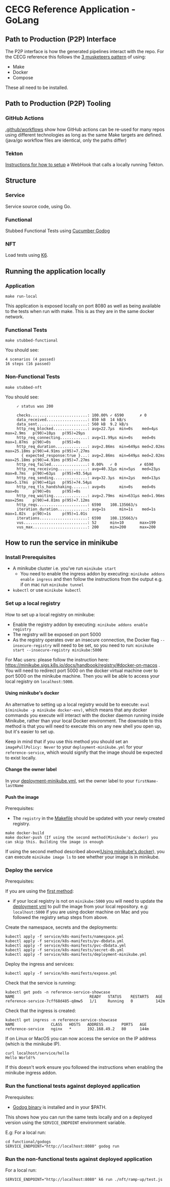 # CECG Reference Application - GoLang

## Path to Production (P2P) Interface

The P2P interface is how the generated pipelines interact with the repo.
For the CECG reference this follows the [3 musketeers pattern](https://3musketeers.io/) of using:

* Make
* Docker
* Compose

These all need to be installed.

## Path to Production (P2P) Tooling

### GitHub Actions

[.github/workflows](../../../.github/workflows) show how GitHub actions can be re-used for many repos using different
technologies as long as the same Make targets are defined. (java/go workflow files are identical, only the paths differ)

### Tekton

[Instructions for how to setup](../../../tekton/README.md) a WebHook that calls a locally running Tekton.

## Structure

### Service

Service source code, using Go.

### Functional

Stubbed Functional Tests using [Cucumber Godog](https://github.com/cucumber/godog)

### NFT

Load tests using [K6](https://k6.io/).

## Running the application locally

### Application

```
make run-local
```

This application is exposed locally on port 8080 as well as being available to the tests when run with make.
This is as they are in the same docker network.

### Functional Tests

```
make stubbed-functional
```

You should see:

```
4 scenarios (4 passed)
16 steps (16 passed)

```

### Non-Functional Tests

```
make stubbed-nft
```

You should see:

```
     ✓ status was 200
     
     checks.........................: 100.00% ✓ 6590       ✗ 0    
     data_received..................: 850 kB  14 kB/s
     data_sent......................: 560 kB  9.2 kB/s
     http_req_blocked...............: avg=22.7µs  min=0s    med=4µs    max=2.9ms   p(90)=10µs   p(95)=29µs   
     http_req_connecting............: avg=11.99µs min=0s    med=0s     max=1.87ms  p(90)=0s     p(95)=0s     
     http_req_duration..............: avg=2.86ms  min=649µs med=2.02ms max=25.18ms p(90)=4.91ms p(95)=7.27ms 
       { expected_response:true }...: avg=2.86ms  min=649µs med=2.02ms max=25.18ms p(90)=4.91ms p(95)=7.27ms 
     http_req_failed................: 0.00%   ✓ 0          ✗ 6590 
     http_req_receiving.............: avg=40.32µs min=5µs   med=23µs   max=8.7ms   p(90)=63µs   p(95)=93.54µs
     http_req_sending...............: avg=32.3µs  min=2µs   med=13µs   max=5.17ms  p(90)=41µs   p(95)=74.54µs
     http_req_tls_handshaking.......: avg=0s      min=0s    med=0s     max=0s      p(90)=0s     p(95)=0s     
     http_req_waiting...............: avg=2.79ms  min=631µs med=1.96ms max=25ms    p(90)=4.81ms p(95)=7.12ms 
     http_reqs......................: 6590    108.135663/s
     iteration_duration.............: avg=1s      min=1s    med=1s     max=1.02s   p(90)=1s     p(95)=1.01s  
     iterations.....................: 6590    108.135663/s
     vus............................: 52      min=10       max=199
     vus_max........................: 200     min=200      max=200

```

## How to run the service in minikube

### Install Prerequisites

* A minikube cluster i.e. you've run `minikube start`
    * You need to enable the ingress addon by executing: `minikube addons enable ingress` and then follow the instructions from the output e.g. if on mac run `minikube tunnel`
* `kubectl` or use `minikube kubectl`

### Set up a local registry

How to set up a local registry on minikube:

* Enable the registry addon by executing: `minikube addons enable registry`
* The registry will be exposed on port 5000
* As the registry operates over an insecure connection, the Docker flag `--insecure-registry` will need to be set, so you need to run: `minikube start --insecure-registry minikube:5000`

For Mac users: please follow the instruction here: https://minikube.sigs.k8s.io/docs/handbook/registry/#docker-on-macos .
You will need to redirect port 5000 on the docker virtual machine over to port 5000 on the minikube machine.
Then you will be able to access your local registry on `localhost:5000`.

#### Using minikube's docker

An alternative to setting up a local registry would be to execute: `eval $(minikube -p minikube docker-env)`, which means that any
docker commands you execute will interact with the docker daemon running inside Minikube, rather than your local Docker environment.
The downside to this method is that you will need to execute this on any new shell you open up, but it's easier to set up.

Keep in mind that if you use this method you should set an `imagePullPolicy: Never` to your `deployment-minikube.yml` for your `reference-service`,
which would signify that the image should be expected to exist locally.

#### Change the owner label
In your [deployment-minikube.yml](service/k8s-manifests/deployment-minikube.yml), set the owner label to your `firstName-lastName`


#### Push the image

Prerequisites:

- The `registry` in the [Makefile](Makefile) should be updated with your newly created registry.

```
make docker-build
make docker-push (If using the second method(Minikube's docker) you can skip this. Building the image is enough
```

If using the second method described above([Using minikube's docker](README.md#using-minikubes-docker)), you can execute
`minikube image ls` to see whether your image is in minikube.

### Deploy the service

Prerequisites:

If you are using the [first method](#set-up-a-local-registry):

- if your local registry is not on `minikube:5000` you will need to update the [deployment yml](service/k8s-manifests/deployment-minikube.yml)
  to pull the image from your local repository. e.g: `localhost:5000` if you are using docker machine on Mac and you followed the registry setup steps from above.

Create the namespace, secrets and the deployments:

```
kubectl apply -f service/k8s-manifests/namespace.yml
kubectl apply -f service/k8s-manifests/pv-dbdata.yml
kubectl apply -f service/k8s-manifests/pvc-dbdata.yml
kubectl apply -f service/k8s-manifests/secret-db.yml
kubectl apply -f service/k8s-manifests/deployment-minikube.yml 
```

Deploy the ingress and services:

```
kubectl apply -f service/k8s-manifests/expose.yml
```

Check that the service is running:

```
kubectl get pods -n reference-service-showcase
NAME                                 READY   STATUS    RESTARTS   AGE
reference-service-7cff68d485-q8mw5   1/1     Running   0          142m
```

Check that the ingress is created:

```
kubectl get ingress -n reference-service-showcase
NAME                CLASS   HOSTS   ADDRESS        PORTS   AGE
reference-service   nginx   *       192.168.49.2   80      144m
```

If on Linux or MacOS you can now access the service on the IP address (which is the minikube IP).

```
curl localhost/service/hello
Hello World!%
```

If this doesn't work ensure you followed the instructions when enabling the minikube ingress addon.

### Run the functional tests against deployed application

Prerequisites:
* [Godog binary](https://github.com/cucumber/godog#step-2---install-godog) is installed and in your $PATH.

This shows how you can run the same tests locally and on a deployed version using the `SERVICE_ENDPOINT` environment variable.

E.g: For a local run: 

```
cd functional/godogs
SERVICE_ENDPOINT="http://localhost:8080" godog run
```

### Run the non-functional tests against deployed application

For a local run: 

```
SERVICE_ENDPOINT="http://localhost:8080" k6 run ./nft/ramp-up/test.js
```